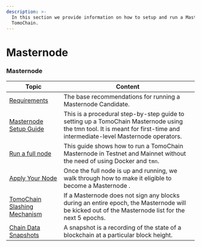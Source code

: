 ```yaml
---
description: >-
  In this section we provide information on how to setup and run a Masternode on
  TomoChain.
---
```


# Masternode

### Masternode

| Topic                                                                                                           | Content                                                                                                                                                                  |
| --------------------------------------------------------------------------------------------------------------- | ------------------------------------------------------------------------------------------------------------------------------------------------------------------------ |
| [Requirements](requirements.md)                                                                                 | The base recommendations for running a Masternode Candidate.                                                                                                             |
| [Masternode Setup Guide](https://github.com/tomochain/gitbook/blob/master/masternode/masternode-setup-guide.md) | This is a procedural step-by-step guide to setting up a TomoChain Masternode using the tmn tool. It is meant for first-time and intermediate-level Masternode operators. |
| [Run a full node](run-a-full-node/)                                                                             | This guide shows how to run a TomoChain Masternode in Testnet and Mainnet without the need of using Docker and `tmn`.                                                    |
| [Apply Your Node](apply-your-node.md)                                                                           | Once the full node is up and running, we walk through how to make it eligible to become a Masternode .                                                                   |
| [TomoChain Slashing Mechanism](tomochain-slashing-mechanism.md)                                                 | If a Masternode does not sign any blocks during an entire epoch, the Masternode will be kicked out of the Masternode list for the next 5 epochs.                         |
| [Chain Data Snapshots](chain-data-snapshots.md)                                                                 | A snapshot is a recording of the state of a blockchain at a particular block height.                                                                                     |
